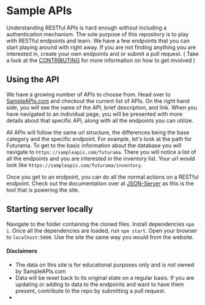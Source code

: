 # Sample APIs

Understanding RESTful APIs is hard enough without including a authentication mechanism. The sole purpose of this repository is to play with RESTful endpoints and learn. We have a few endpoints that you can start playing around with right away. If you are not finding anything you are interested in, create your own endpoints and or submit a pull request. ( Take a look at the [CONTRIBUTING](https://github.com/jermbo/SampleAPIs/blob/master/CONTRIBUTING.md) for more information on how to get involved )

## Using the API

We have a growing number of APIs to choose from. Head over to [SampleAPIs.com](https://sampleapis.com) and checkout the current list of APIs. On the right hand side, you will see the name of the API, brief description, and link. When you have navigated to an individual page, you will be presented with more details about that specific API, along with all the endpoints you can utilize.

All APIs will follow the same url structure, the differences being the base category and the specific endpoint. For example, let's look at the path for Futurama. To get to the basic information about the database you will navigate to `https://sampleapis.com/futurama`. There you will notice a list of all the endpoints and you are interested in the inventory list. Your url would look like `https://sampleapis.com/futurama/inventory`.

Once you get to an endpoint, you can do all the normal actions on a RESTful endpoint. Check out the documentation over at [JSON-Server](https://github.com/typicode/json-server) as this is the tool that is powering the site.

## Starting server locally

Navigate to the folder containing the cloned files. Install dependencies `npm i`. Once all the dependencies are loaded, run `npm start`. Open your browser to `localhost:5000`. Use the site the same way you would from the website.

#### Disclaimers

- The data on this site is for educational purposes only and is not owned by SampleAPIs.com
- Data will be reset back to its original state on a regular basis. If you are updating or adding to data to the endpoints and want to have them present, contribute to the repo by submitting a pull request.
-
